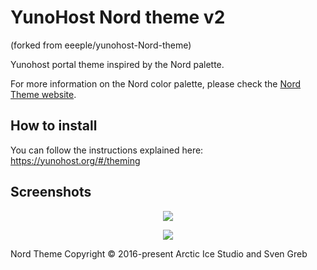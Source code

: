 # YunoHost Nord theme v2
(forked from eeeple/yunohost-Nord-theme)

Yunohost portal theme inspired by the Nord palette.

For more information on the Nord color palette, please check the [Nord Theme website](https://www.nordtheme.com/).

## How to install

You can follow the instructions explained here: https://yunohost.org/#/theming

## Screenshots

<p align="center"><img src="https://raw.githubusercontent.com/eeeple/yunohost-Nord-theme/master/img/login.png" /></p>
<p align="center"><img src="https://raw.githubusercontent.com/eeeple/yunohost-Nord-theme/master/img/portal.png" /></p>

Nord Theme Copyright © 2016-present Arctic Ice Studio and Sven Greb

